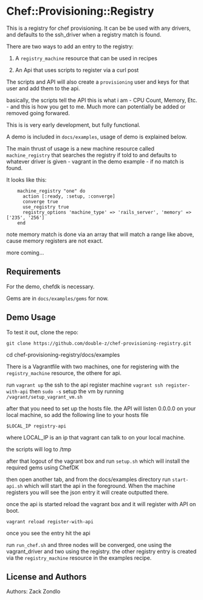 # Chef::Provisioning::Registry

This is a registry for  chef provisioning. It can be be used with any drivers, and defaults to the ssh_driver when a registry match is found.

There are two ways to add an entry to the registry:

1. A `registry_machine` resource that can be used in recipes

2. An Api that uses scripts to register via a curl post

The scripts and API will also create a `provisioning` user and keys for that user and add them to the api.

basically, the scripts tell the API this is what i am - CPU Count, Memory, Etc. - and this is how you get to me. Much more can potentially be added or removed going forwared.

This is is very early development, but fully functional. 

A demo is included in `docs/examples`, usage of demo is explained below.

The main thrust of usage is a new machine resource called `machine_registry` that searches the registry if told to and defaults to whatever driver is given - vagrant in the demo example - if no match is found. 

It looks like this:

		machine_registry "one" do
		  action [:ready, :setup, :converge]
		  converge true
		  use_registry true
		  registry_options 'machine_type' => 'rails_server', 'memory' => ['235', '256']
		end

note memory match is done via an array that will match a range like above, cause memory registers are not exact.

more coming...

Requirements
------------

For the demo, chefdk is necessary.

Gems are in `docs/examples/gems` for now.

Demo Usage
-----

To test it out, clone the repo:

`git clone https://github.com/double-z/chef-provisioning-registry.git`

cd chef-provisioning-registry/docs/examples

There is a Vagrantfile with two machines, one for registering with the `registry_machine` resource, the othere for api.

run `vagrant up`
the ssh to the api register machine `vagrant ssh register-with-api`
then `sudo -s`
setup the vm by running `/vagrant/setup_vagrant_vm.sh`

after that you need to set up the hosts file. the API will listen 0.0.0.0 on your local machine, so add the following line to your hosts file

`$LOCAL_IP registry-api`

where LOCAL_IP is an ip that vagrant can talk to on your local machine.

the scripts will log to /tmp

after that logout of the vagrant box and run `setup.sh` which will install the required gems using ChefDK

then open another tab, and from the docs/examples directory run `start-api.sh` which will start the api in the foreground. When the machine registers you will see the json entry it will create outputted there.

once the api is started reload the vagrant box and it will register with API on boot.

`vagrant reload register-with-api`

once you see the entry hit  the api

run `run_chef.sh` and three nodes will be converged, one using the vagrant_driver and two using the registry. the other registry entry is created via the `registry_machine` resource in the examples recipe.

License and Authors
-------------------
Authors: Zack Zondlo
